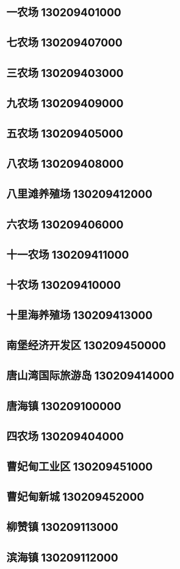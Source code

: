 # 一农场 130209401000
# 七农场 130209407000
# 三农场 130209403000
# 九农场 130209409000
# 五农场 130209405000
# 八农场 130209408000
# 八里滩养殖场 130209412000
# 六农场 130209406000
# 十一农场 130209411000
# 十农场 130209410000
# 十里海养殖场 130209413000
# 南堡经济开发区 130209450000
# 唐山湾国际旅游岛 130209414000
# 唐海镇 130209100000
# 四农场 130209404000
# 曹妃甸工业区 130209451000
# 曹妃甸新城 130209452000
# 柳赞镇 130209113000
# 滨海镇 130209112000
